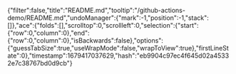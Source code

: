 {"filter":false,"title":"README.md","tooltip":"/github-actions-demo/README.md","undoManager":{"mark":-1,"position":-1,"stack":[]},"ace":{"folds":[],"scrolltop":0,"scrollleft":0,"selection":{"start":{"row":0,"column":0},"end":{"row":0,"column":0},"isBackwards":false},"options":{"guessTabSize":true,"useWrapMode":false,"wrapToView":true},"firstLineState":0},"timestamp":1679417037629,"hash":"eb9904c97ec4f645d02a45332e7c38767bd0d9cb"}
